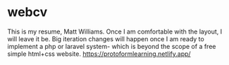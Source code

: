 # webcv
This is my resume, Matt Williams.
Once I am comfortable with the layout, I will leave it be.
Big iteration changes will happen once I am ready to implement a php or laravel system- which is beyond the scope of a free simple html+css website.
https://protoformlearning.netlify.app/
